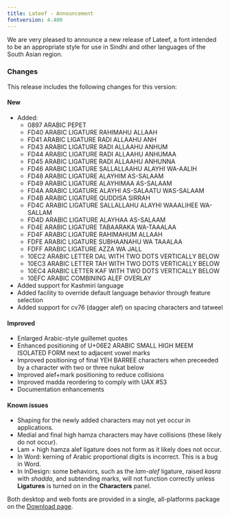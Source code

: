```yaml
---
title: Lateef - Announcement
fontversion: 4.400
---
```


We are very pleased to announce a new release of Lateef, a font intended to be an appropriate style for use in Sindhi and other languages of the South Asian region.

### Changes

This release includes the following changes for this version:

#### New

- Added:
  - 0897 ARABIC PEPET
  - FD40 ARABIC LIGATURE RAHIMAHU ALLAAH
  - FD41 ARABIC LIGATURE RADI ALLAAHU ANH
  - FD43 ARABIC LIGATURE RADI ALLAAHU ANHUM
  - FD44 ARABIC LIGATURE RADI ALLAAHU ANHUMAA
  - FD45 ARABIC LIGATURE RADI ALLAAHU ANHUNNA
  - FD46 ARABIC LIGATURE SALLALLAAHU ALAYHI WA-AALIH
  - FD48 ARABIC LIGATURE ALAYHIM AS-SALAAM
  - FD49 ARABIC LIGATURE ALAYHIMAA AS-SALAAM
  - FD4A ARABIC LIGATURE ALAYHI AS-SALAATU WAS-SALAAM
  - FD4B ARABIC LIGATURE QUDDISA SIRRAH
  - FD4C ARABIC LIGATURE SALLALLAHU ALAYHI WAAALIHEE WA-SALLAM
  - FD4D ARABIC LIGATURE ALAYHAA AS-SALAAM
  - FD4E ARABIC LIGATURE TABAARAKA WA-TAAALAA
  - FD4F ARABIC LIGATURE RAHIMAHUM ALLAAH
  - FDFE ARABIC LIGATURE SUBHAANAHU WA TAAALAA
  - FDFF ARABIC LIGATURE AZZA WA JALL
  - 10EC2 ARABIC LETTER DAL WITH TWO DOTS VERTICALLY BELOW
  - 10EC3 ARABIC LETTER TAH WITH TWO DOTS VERTICALLY BELOW
  - 10EC4 ARABIC LETTER KAF WITH TWO DOTS VERTICALLY BELOW
  - 10EFC ARABIC COMBINING ALEF OVERLAY
- Added support for Kashmiri language
- Added facility to override default language behavior through feature selection
- Added support for cv76 (dagger alef) on spacing characters and tatweel

#### Improved

- Enlarged Arabic-style guillemet quotes
- Enhanced positioning of U+06E2 ARABIC SMALL HIGH MEEM ISOLATED FORM next to adjacent vowel marks
- Improved positioning of final YEH BARREE characters when preceeded by a character with two or three nukat below
- Improved alef+mark positioning to reduce collisions
- Improved madda reordering to comply with UAX #53
- Documentation enhancements

#### Known issues

- Shaping for the newly added characters may not yet occur in applications.
- Medial and final high hamza characters may have collisions (these likely do not occur).
- Lam + high hamza alef ligature does not form as it likely does not occur.
- In Word: kerning of Arabic proportional digits is incorrect. This is a bug in Word.
- In InDesign: some behaviors, such as the _lam-alef_ ligature, raised _kasra_ with _shadda_, and subtending marks, will not function correctly unless **Ligatures** is turned on in the **Characters** panel.

Both desktop and web fonts are provided in a single, all-platforms package on the [Download page](https://software.sil.org/lateef/download).

